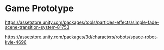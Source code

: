 # Game Prototype


https://assetstore.unity.com/packages/tools/particles-effects/simple-fade-scene-transition-system-81753 

https://assetstore.unity.com/packages/3d/characters/robots/space-robot-kyle-4696 